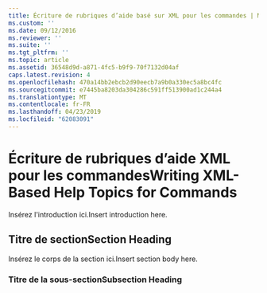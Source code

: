 ```yaml
---
title: Écriture de rubriques d’aide basé sur XML pour les commandes | Microsoft Docs
ms.custom: ''
ms.date: 09/12/2016
ms.reviewer: ''
ms.suite: ''
ms.tgt_pltfrm: ''
ms.topic: article
ms.assetid: 36548d9d-a871-4fc5-b9f9-70f7132d04af
caps.latest.revision: 4
ms.openlocfilehash: 470a14bb2ebcb2d90eecb7a9b0a330ec5a8bc4fc
ms.sourcegitcommit: e7445ba8203da304286c591ff513900ad1c244a4
ms.translationtype: MT
ms.contentlocale: fr-FR
ms.lasthandoff: 04/23/2019
ms.locfileid: "62083091"
---
```

# <a name="writing-xml-based-help-topics-for-commands"></a><span data-ttu-id="f63de-102">Écriture de rubriques d’aide XML pour les commandes</span><span class="sxs-lookup"><span data-stu-id="f63de-102">Writing XML-Based Help Topics for Commands</span></span>

<span data-ttu-id="f63de-103">Insérez l'introduction ici.</span><span class="sxs-lookup"><span data-stu-id="f63de-103">Insert introduction here.</span></span>

## <a name="section-heading"></a><span data-ttu-id="f63de-104">Titre de section</span><span class="sxs-lookup"><span data-stu-id="f63de-104">Section Heading</span></span>

 <span data-ttu-id="f63de-105">Insérez le corps de la section ici.</span><span class="sxs-lookup"><span data-stu-id="f63de-105">Insert section body here.</span></span>

### <a name="subsection-heading"></a><span data-ttu-id="f63de-106">Titre de la sous-section</span><span class="sxs-lookup"><span data-stu-id="f63de-106">Subsection Heading</span></span>
